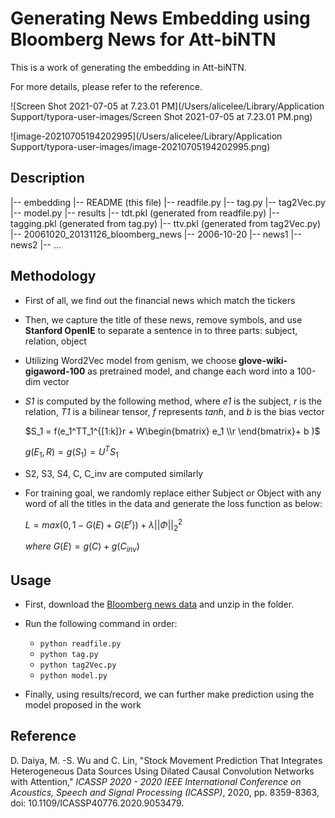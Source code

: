 # Generating News Embedding using Bloomberg News for Att-biNTN

This is a work of generating the embedding in Att-biNTN.

For more details, please refer to the reference.

![Screen Shot 2021-07-05 at 7.23.01 PM](/Users/alicelee/Library/Application Support/typora-user-images/Screen Shot 2021-07-05 at 7.23.01 PM.png)

![image-20210705194202995](/Users/alicelee/Library/Application Support/typora-user-images/image-20210705194202995.png)

## Description

|-- embedding
    |-- README (this file)
    |-- readfile.py
    |-- tag.py
    |-- tag2Vec.py
    |-- model.py
    |-- results
        |-- tdt.pkl (generated from readfile.py) 
        |-- tagging.pkl (generated from tag.py)
        |-- ttv.pkl  (generated from tag2Vec.py)
    |-- 20061020_20131126_bloomberg_news
        |-- 2006-10-20
            |-- news1
            |-- news2
            |-- ...

## Methodology

- First of all, we find out the financial news which match the tickers

- Then, we capture the title of these news, remove symbols, and use **Stanford OpenIE** to separate a sentence in to three parts: subject, relation, object

- Utilizing Word2Vec model from genism, we choose **glove-wiki-gigaword-100** as pretrained model, and change each word into a 100-dim vector

- *S1* is computed by the following method, where *e1* is the subject, *r* is the relation, *T1* is a bilinear tensor, *f* represents *tanh*, and *b* is the bias vector

  $S_1 = f(e_1^TT_1^{[1:k]}r + W\begin{bmatrix} e_1 \\r  \end{bmatrix}+ b )$

  $g(E_1, R) = g(S_1) = U^TS_1$

- S2, S3, S4, C, C_inv are computed similarly

- For training goal, we randomly replace either Subject or Object with any word of all the titles in the data and generate the loss function as below:

  $L=max(0, 1-G(E)+G(E^r ))+λ||Φ||_2^2$

  $where\ G(E)=g(C)+g(C_{inv} )$

## Usage

- First, download the [Bloomberg news data](https://github.com/philipperemy/financial-news-dataset) and unzip in the folder.
- Run the following command in order:
  - ``python readfile.py``
  - ```python tag.py```
  - ```python tag2Vec.py```
  - ```python model.py ```

- Finally, using results/record, we can further make prediction using the model proposed in the work

## Reference

D. Daiya, M. -S. Wu and C. Lin, "Stock Movement Prediction That Integrates Heterogeneous Data Sources Using Dilated Causal Convolution Networks with Attention," *ICASSP 2020 - 2020 IEEE International Conference on Acoustics, Speech and Signal Processing (ICASSP)*, 2020, pp. 8359-8363, doi: 10.1109/ICASSP40776.2020.9053479.
